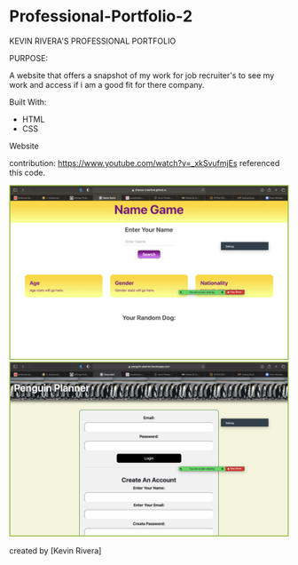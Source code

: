 # Professional-Portfolio-2

KEVIN RIVERA'S PROFESSIONAL PORTFOLIO 

PURPOSE:

A website that offers a snapshot of my work for job recruiter's to see my work and access if i am a good fit for there company. 

Built With:

- HTML
- CSS

Website

contribution:
https://www.youtube.com/watch?v=_xkSvufmjEs referenced this code. 


 <img src="./images /Name Game.png" alt="Name game Screen Shot" class="portfolio__img">
<img src="./images /Penguin Planner.png" alt="Penguin Planner Screen Shot" class="portfolio__img">

created by [Kevin Rivera] 